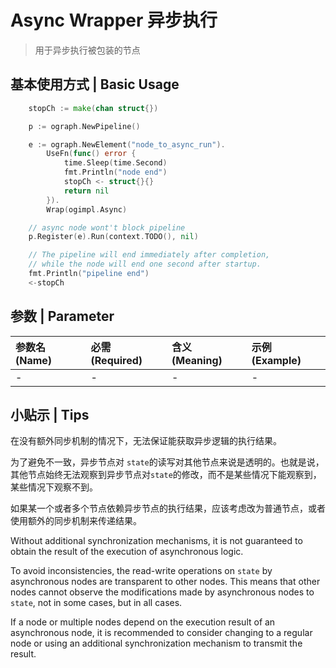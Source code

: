 # Async Wrapper 异步执行

> 用于异步执行被包装的节点

## 基本使用方式 | Basic Usage

```go
	stopCh := make(chan struct{})

	p := ograph.NewPipeline()

	e := ograph.NewElement("node_to_async_run").
		UseFn(func() error {
			time.Sleep(time.Second)
			fmt.Println("node end")
			stopCh <- struct{}{}
			return nil
		}).
		Wrap(ogimpl.Async)

	// async node wont't block pipeline
	p.Register(e).Run(context.TODO(), nil)

	// The pipeline will end immediately after completion,
	// while the node will end one second after startup.
	fmt.Println("pipeline end")
	<-stopCh
```

## 参数 | Parameter

| 参数名(Name) | 必需(Required) | 含义(Meaning) | 示例(Example) |
| :----------- | :------------- | :------------ | :------------ |
| -            | -              | -             | -             |



## 小贴示 | Tips

在没有额外同步机制的情况下，无法保证能获取异步逻辑的执行结果。

为了避免不一致，异步节点对 `state`的读写对其他节点来说是透明的。也就是说，其他节点始终无法观察到异步节点对`state`的修改，而不是某些情况下能观察到，某些情况下观察不到。

如果某一个或者多个节点依赖异步节点的执行结果，应该考虑改为普通节点，或者使用额外的同步机制来传递结果。

Without additional synchronization mechanisms, it is not guaranteed to obtain the result of the execution of asynchronous logic.

To avoid inconsistencies, the read-write operations on `state` by asynchronous nodes are transparent to other nodes. This means that other nodes cannot observe the modifications made by asynchronous nodes to `state`, not in some cases, but in all cases.

If a node or multiple nodes depend on the execution result of an asynchronous node, it is recommended to consider changing to a regular node or using an additional synchronization mechanism to transmit the result.